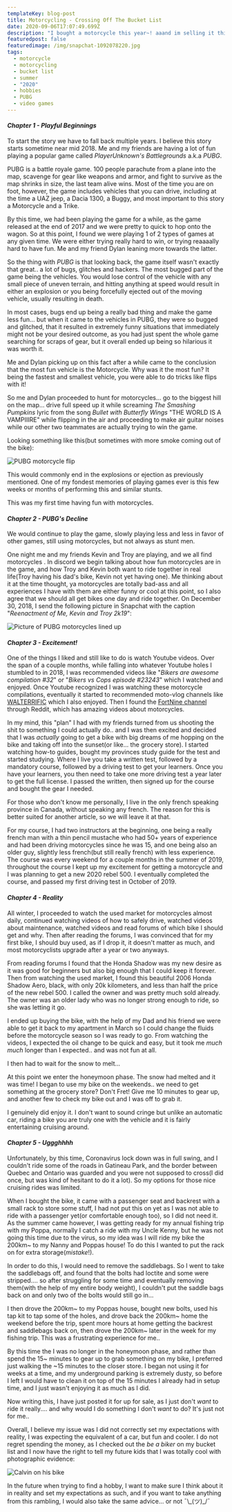 ```yaml
---
templateKey: blog-post
title: Motorcycling - Crossing Off The Bucket List
date: 2020-09-06T17:07:49.699Z
description: "I bought a motorcycle this year~! aaand im selling it this year "
featuredpost: false
featuredimage: /img/snapchat-1092078220.jpg
tags:
  - motorcycle
  - motorcycling
  - bucket list
  - summer
  - "2020"
  - hobbies
  - PUBG
  - video games
---
```

#### ***Chapter 1 - Playful Beginnings***

To start the story we have to fall back multiple years. I believe this story starts sometime near mid 2018. Me and my friends are having a lot of fun playing a popular game called *PlayerUnknown's Battlegrounds* a.k.a *PUBG*. 

PUBG is a battle royale game. 100 people parachute from a plane into the map, scavenge for gear like weapons and armor, and fight to survive as the map shrinks in size, the last team alive wins. Most of the time you are on foot, however, the game includes vehicles that you can drive, including at the time a UAZ jeep, a Dacia 1300, a Buggy, and most important to this story a Motorcycle and a Trike.

By this time, we had been playing the game for a while, as the game released at the end of 2017 and we were pretty to quick to hop onto the wagon. So at this point, I found we were playing 1 of 2 types of games at any given time. We were either trying really hard to win, or trying reaaaally hard to have fun. Me and my friend Dylan leaning more towards the latter. 

So the thing with *PUBG* is that looking back, the game itself wasn't exactly that great.. a lot of bugs, glitches and hackers. The most bugged part of the game being the vehicles. You would lose control of the vehicle with any small piece of uneven terrain, and hitting anything at speed would result in either an explosion or you being forcefully ejected out of the moving vehicle, usually resulting in death.

In most cases, bugs end up being a really bad thing and make the game less fun... but when it came to the vehicles in PUBG, they were so bugged and glitched, that it resulted in extremely funny situations that immediately might not be your desired outcome, as you had just spent the whole game searching for scraps of gear, but it overall ended up being so hilarious it was worth it. 

Me and Dylan picking up on this fact after a while came to the conclusion that the most fun vehicle is the Motorcycle. Why was it the most fun? It being the fastest and smallest vehicle, you were able to do tricks like flips with it! 

So me and Dylan proceeded to hunt for motorcycles... go to the biggest hill on the map... drive full speed up it while screaming *The Smashing Pumpkins* lyric from the song *Bullet with Butterfly Wings* "THE WORLD IS A VAMPIIIRE" while flipping in the air and proceeding to make air guitar noises while our other two teammates are actually trying to win the game. 

Looking something like this(but sometimes with more smoke coming out of the bike):

![PUBG motorcycle flip](/img/motorcycle-flip.jpg "PUBG motorcycle flip")

This would commonly end in the explosions or ejection as previously mentioned. One of my fondest memories of playing games ever is this few weeks or months of performing this and similar stunts.

This was my first time having fun with motorcycles. 

#### ***Chapter 2 - PUBG's Decline***

We would continue to play the game, slowly playing less and less in favor of other games, still using motorcycles, but not always as stunt men.

One night me and my friends Kevin and Troy are playing, and we all find motorcycles . In discord we begin talking about how fun motorcycles are in the game, and how Troy and Kevin both want to ride together in real life(Troy having his dad's bike, Kevin not yet having one). Me thinking about it at the time thought, ya motorcycles are totally bad-ass and all experiences I have with them are either funny or cool at this point, so I also agree that we should all get bikes one day and ride together. On December 30, 2018, I send the following picture in Snapchat with the caption "*Reenactment of Me, Kevin and Troy 2k19*":

![Picture of PUBG motorcycles lined up](/img/snapchat-686701829.jpg "Reenactment of Me, Kevin and Troy 2k19")

#### ***Chapter 3 -  Excitement!***

One of the things I liked and still like to do is watch Youtube videos. Over the span of a couple months, while falling into whatever Youtube holes I stumbled to in 2018, I was recommended videos like "*Bikers are awesome compilation #32*" or "*Bikers vs Cops episode #23243*" which I watched and enjoyed. Once Youtube recognized I was watching these motorcycle compilations, eventually it started to recommended moto-vlog channels like [WALTERRIFIC](https://www.youtube.com/channel/UCl41VS1Nqxd3HnR-JyPA-tQ) which I also enjoyed. Then I found the [FortNine channel](https://www.youtube.com/channel/UCNSMdQtn1SuFzCZjfK2C7dQ) through Reddit, which has amazing videos about motorcycles.

In my mind, this "plan" I had with my friends turned from us shooting the shit to something I could actually do.. and I was then excited and decided that I was *actually* going to get a bike with big dreams of me hopping on the bike and taking off into the sunset(or like... the grocery store). I started watching how-to guides, bought my provinces study guide for the test and started studying. Where I live you take a written test, followed by a mandatory course, followed by a driving test to get your learners. Once you have your learners, you then need to take one more driving test a year later to get the full license. I passed the written, then signed up for the course and bought the gear I needed. 

For those who don't know me personally, I live in the only french speaking province in Canada, without speaking any french. The reason for this is better suited for another article, so we will leave it at that. 

For my course, I had two instructors at the beginning, one being a really french man with a thin pencil mustache who had 50+ years of experience and had been driving motorcycles since he was 15, and one being also an older guy, slightly less french(but still really french) with less experience. The course was every weekend for a couple months in the summer of 2019, throughout the course I kept up my excitement for getting a motorcycle and I was planning to get a new 2020 rebel 500. I eventually completed the course, and passed my first driving test in October of 2019.

#### ***Chapter 4 - Reality***

All winter, I proceeded to watch the used market for motorcycles almost daily, continued watching videos of how to safely drive, watched videos about maintenance, watched videos and read forums of which bike I should get and why. Then after reading the forums, I was convinced that for my first bike, I should buy used, as if I drop it, it doesn't matter as much, and most motorcyclists upgrade after a year or two anyways.

From reading forums I found that the Honda Shadow was my new desire as it was good for beginners but also big enough that I could keep it forever. Then from watching the used market, I found this beautiful 2006 Honda Shadow Aero, black, with only 20k kilometers, and less than half the price of the new rebel 500. I called the owner and was pretty much sold already. The owner was an older lady who was no longer strong enough to ride, so she was letting it go.

I ended up buying the bike, with the help of my Dad and his friend we were able to get it back to my apartment in March so I could change the fluids before the motorcycle season so I was ready to go. From watching the videos, I expected the oil change to be quick and easy, but it took me *much much* longer than I expected.. and was not fun at all. 

I then had to wait for the snow to melt...

At this point we enter the honeymoon phase. The snow had melted and it was time! I began to use my bike on the weekends.. we need to get something at the grocery store? Don't Fret! Give me 10 minutes to gear up, and another few to check my bike out and I was off to grab it. 

I genuinely did enjoy it. I don't want to sound cringe but unlike an automatic car, riding a bike you are truly one with the vehicle and it is fairly entertaining cruising around. 

#### *Chapter 5 - Uggghhhh*

Unfortunately, by this time, Coronavirus lock down was in full swing, and I couldn't ride some of the roads in Gatineau Park, and the border between Quebec and Ontario was guarded and you were not supposed to cross(I did once, but was kind of hesitant to do it a lot). So my options for those nice cruising rides was limited.

When I bought the bike, it came with a passenger seat and backrest with a small rack to store some stuff, I had not put this on yet as I was not able to ride with a passenger yet(or comfortable enough too), so I did not need it. As the summer came however, I was getting ready for my annual fishing trip with my Poppa, normally I catch a ride with my Uncle Kenny, but he was not going this time due to the virus, so my idea was I will ride my bike the 200km~ to my Nanny and Poppas house! To do this I wanted to put the rack on for extra storage(*mistake*!). 

In order to do this, I would need to remove the saddlebags. So I went to take the saddlebags off, and found that the bolts had loctite and some were stripped.... so after struggling for some time and eventually removing them(with the help of my entire body weight), I couldn't put the saddle bags back on and only two of the bolts would still go in...

I then drove the 200km\~ to my Poppas house, bought new bolts, used his tap kit to tap some of the holes, and drove back the 200km\~ home the weekend before the trip, spent more hours at home getting the backrest and saddlebags back on, then drove the 200km~ later in the week for my fishing trip. This was a frustrating experience for me.. 

By this time the I was no longer in the honeymoon phase, and rather than spend the 15\~ minutes to gear up to grab something on my bike, I preferred just walking the \~15 minutes to the closer store. I began not using it for weeks at a time, and my underground parking is extremely dusty, so before I left I would have to clean it on top of the 15 minutes I already had in setup time, and I just wasn't enjoying it as much as I did. 

Now writing this, I have just posted it for up for sale, as I just don't *want* to ride it really.... and why would I do something I don't *want* to do? It's just not for me.. 

Overall, I believe my issue was I did not correctly set my expectations with reality, I was expecting the equivalent of a car, but fun and cooler. I do not regret spending the money, as I checked out the *be a biker* on my bucket list and I now have the right to tell my future kids that I was totally cool with photographic evidence:

![Calvin on his bike](/img/snapchat-1092078220.jpg "Calvin on his bike")

In the future when trying to find a hobby, I want to make sure I think about it in reality and set my expectations as such, and if you want to take anything from this rambling, I would also take the same advice... or not ¯\\_(ツ)\_/¯